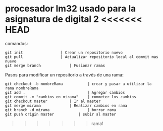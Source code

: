 procesador lm32 usado para la asignatura de digital 2
<<<<<<< HEAD
=======
comandos:

	git init 			     | Crear un repositorio nuevo
	git pull			     | Actualizar repositorio local al commit mas nuevo
	git merge branch		     | Fusionar ramas

Pasos para modificar un repositorio a través de una rama:

	git checkout -b nombreRama           | crear y pasar a utilizar la rama nombreRama
	git add .                            | Agregar cambios
	git commit -m "cambios en mirama"    | commeter los cambios
	git checkout master		     | Ir al master
	git merge mirama		     | Realizar cambios en rama
	git branch -d mirama	             | borrar rama
	git push origin master		     | subir al master	

>>>>>>> rama1
